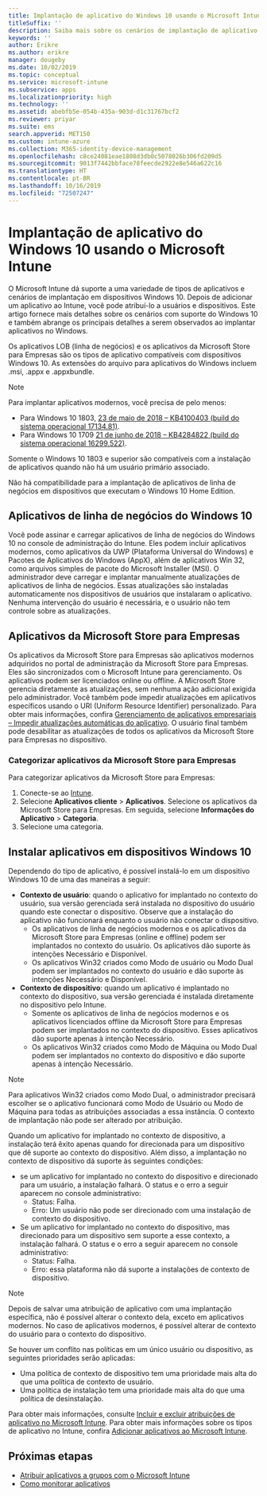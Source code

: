 ```yaml
---
title: Implantação de aplicativo do Windows 10 usando o Microsoft Intune
titleSuffix: ''
description: Saiba mais sobre os cenários de implantação de aplicativo do Windows 10 disponíveis no Microsoft Intune.
keywords: ''
author: Erikre
ms.author: erikre
manager: dougeby
ms.date: 10/02/2019
ms.topic: conceptual
ms.service: microsoft-intune
ms.subservice: apps
ms.localizationpriority: high
ms.technology: ''
ms.assetid: abebfb5e-054b-435a-903d-d1c31767bcf2
ms.reviewer: priyar
ms.suite: ems
search.appverid: MET150
ms.custom: intune-azure
ms.collection: M365-identity-device-management
ms.openlocfilehash: c8ce24081eae1808d3db0c5078026b306fd209d5
ms.sourcegitcommit: 9013f7442bbface78feecde2922e8e546a622c16
ms.translationtype: HT
ms.contentlocale: pt-BR
ms.lasthandoff: 10/16/2019
ms.locfileid: "72507247"
---
```

# <a name="windows-10-app-deployment-by-using-microsoft-intune"></a>Implantação de aplicativo do Windows 10 usando o Microsoft Intune 

O Microsoft Intune dá suporte a uma variedade de tipos de aplicativos e cenários de implantação em dispositivos Windows 10. Depois de adicionar um aplicativo ao Intune, você pode atribuí-lo a usuários e dispositivos. Este artigo fornece mais detalhes sobre os cenários com suporte do Windows 10 e também abrange os principais detalhes a serem observados ao implantar aplicativos no Windows. 

Os aplicativos LOB (linha de negócios) e os aplicativos da Microsoft Store para Empresas são os tipos de aplicativo compatíveis com dispositivos Windows 10. As extensões do arquivo para aplicativos do Windows incluem .msi, .appx e .appxbundle.  

> [!Note]
> Para implantar aplicativos modernos, você precisa de pelo menos:
> - Para Windows 10 1803, [23 de maio de 2018 – KB4100403 (build do sistema operacional 17134.81)](https://support.microsoft.com/help/4100403/windows-10-update-kb4100403).
> - Para Windows 10 1709 [21 de junho de 2018 – KB4284822 (build do sistema operacional 16299.522)](https://support.microsoft.com/help/4284822).
>
> Somente o Windows 10 1803 e superior são compatíveis com a instalação de aplicativos quando não há um usuário primário associado.
>
> Não há compatibilidade para a implantação de aplicativos de linha de negócios em dispositivos que executam o Windows 10 Home Edition.

## <a name="windows-10-lob-apps"></a>Aplicativos de linha de negócios do Windows 10

Você pode assinar e carregar aplicativos de linha de negócios do Windows 10 no console de administração do Intune. Eles podem incluir aplicativos modernos, como aplicativos da UWP (Plataforma Universal do Windows) e Pacotes de Aplicativos do Windows (AppX), além de aplicativos Win 32, como arquivos simples de pacote do Microsoft Installer (MSI). O administrador deve carregar e implantar manualmente atualizações de aplicativos de linha de negócios. Essas atualizações são instaladas automaticamente nos dispositivos de usuários que instalaram o aplicativo. Nenhuma intervenção do usuário é necessária, e o usuário não tem controle sobre as atualizações. 

## <a name="microsoft-store-for-business-apps"></a>Aplicativos da Microsoft Store para Empresas

Os aplicativos da Microsoft Store para Empresas são aplicativos modernos adquiridos no portal de administração da Microsoft Store para Empresas. Eles são sincronizados com o Microsoft Intune para gerenciamento. Os aplicativos podem ser licenciados online ou offline. A Microsoft Store gerencia diretamente as atualizações, sem nenhuma ação adicional exigida pelo administrador. Você também pode impedir atualizações em aplicativos específicos usando o URI (Uniform Resource Identifier) personalizado. Para obter mais informações, confira [Gerenciamento de aplicativos empresariais – Impedir atualizações automáticas do aplicativo](https://docs.microsoft.com/windows/client-management/mdm/enterprise-app-management#prevent-app-from-automatic-updates). O usuário final também pode desabilitar as atualizações de todos os aplicativos da Microsoft Store para Empresas no dispositivo. 

### <a name="categorize-microsoft-store-for-business-apps"></a>Categorizar aplicativos da Microsoft Store para Empresas 
Para categorizar aplicativos da Microsoft Store para Empresas: 

1. Conecte-se ao [Intune](https://go.microsoft.com/fwlink/?linkid=2090973).
2. Selecione **Aplicativos cliente** > **Aplicativos**. Selecione os aplicativos da Microsoft Store para Empresas. Em seguida, selecione **Informações do Aplicativo** > **Categoria**. 
3. Selecione uma categoria.

## <a name="install-apps-on-windows-10-devices"></a>Instalar aplicativos em dispositivos Windows 10
Dependendo do tipo de aplicativo, é possível instalá-lo em um dispositivo Windows 10 de uma das maneiras a seguir:

- **Contexto de usuário**: quando o aplicativo for implantado no contexto do usuário, sua versão gerenciada será instalada no dispositivo do usuário quando este conectar o dispositivo. Observe que a instalação do aplicativo não funcionará enquanto o usuário não conectar o dispositivo. 
  - Os aplicativos de linha de negócios modernos e os aplicativos da Microsoft Store para Empresas (online e offline) podem ser implantados no contexto do usuário. Os aplicativos dão suporte às intenções Necessário e Disponível.
  - Os aplicativos Win32 criados como Modo de usuário ou Modo Dual podem ser implantados no contexto do usuário e dão suporte às intenções Necessário e Disponível. 
- **Contexto de dispositivo**: quando um aplicativo é implantado no contexto do dispositivo, sua versão gerenciada é instalada diretamente no dispositivo pelo Intune.
  - Somente os aplicativos de linha de negócios modernos e os aplicativos licenciados offline da Microsoft Store para Empresas podem ser implantados no contexto do dispositivo. Esses aplicativos dão suporte apenas à intenção Necessário.
  - Os aplicativos Win32 criados como Modo de Máquina ou Modo Dual podem ser implantados no contexto do dispositivo e dão suporte apenas à intenção Necessário.

> [!NOTE]
> Para aplicativos Win32 criados como Modo Dual, o administrador precisará escolher se o aplicativo funcionará como Modo de Usuário ou Modo de Máquina para todas as atribuições associadas a essa instância. O contexto de implantação não pode ser alterado por atribuição.  

Quando um aplicativo for implantado no contexto de dispositivo, a instalação terá êxito apenas quando for direcionada para um dispositivo que dê suporte ao contexto do dispositivo. Além disso, a implantação no contexto de dispositivo dá suporte às seguintes condições:
- se um aplicativo for implantado no contexto do dispositivo e direcionado para um usuário, a instalação falhará. O status e o erro a seguir aparecem no console administrativo:
  - Status: Falha.
  - Erro: Um usuário não pode ser direcionado com uma instalação de contexto do dispositivo.
- Se um aplicativo for implantado no contexto do dispositivo, mas direcionado para um dispositivo sem suporte a esse contexto, a instalação falhará. O status e o erro a seguir aparecem no console administrativo:
  - Status: Falha.
  - Erro: essa plataforma não dá suporte a instalações de contexto de dispositivo. 

> [!Note]
> Depois de salvar uma atribuição de aplicativo com uma implantação específica, não é possível alterar o contexto dela, exceto em aplicativos modernos. No caso de aplicativos modernos, é possível alterar de contexto do usuário para o contexto do dispositivo. 

Se houver um conflito nas políticas em um único usuário ou dispositivo, as seguintes prioridades serão aplicadas:
- Uma política de contexto de dispositivo tem uma prioridade mais alta do que uma política de contexto de usuário. 
- Uma política de instalação tem uma prioridade mais alta do que uma política de desinstalação.

Para obter mais informações, consulte [Incluir e excluir atribuições de aplicativo no Microsoft Intune](apps-inc-exl-assignments.md). Para obter mais informações sobre os tipos de aplicativo no Intune, confira [Adicionar aplicativos ao Microsoft Intune](apps-add.md).

## <a name="next-steps"></a>Próximas etapas

- [Atribuir aplicativos a grupos com o Microsoft Intune](apps-deploy.md)
- [Como monitorar aplicativos](apps-monitor.md)
